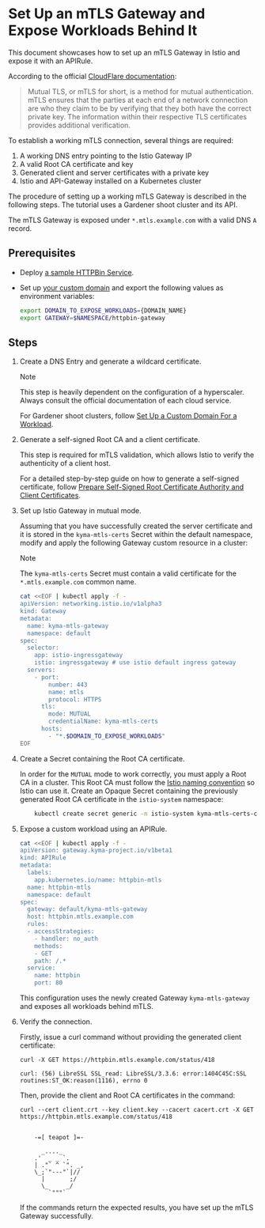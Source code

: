 # Set Up an mTLS Gateway and Expose Workloads Behind It

This document showcases how to set up an mTLS Gateway in Istio and expose it with an APIRule.
<!-- markdown-link-check-disable-next-line -->
According to the official [CloudFlare documentation](https://www.cloudflare.com/learning/access-management/what-is-mutual-tls/):
>Mutual TLS, or mTLS for short, is a method for mutual authentication. mTLS ensures that the parties at each end of a network connection are who they claim to be by verifying that they both have the correct private key. The information within their respective TLS certificates provides additional verification.

To establish a working mTLS connection, several things are required:

1. A working DNS entry pointing to the Istio Gateway IP
2. A valid Root CA certificate and key
3. Generated client and server certificates with a private key
4. Istio and API-Gateway installed on a Kubernetes cluster

The procedure of setting up a working mTLS Gateway is described in the following steps. The tutorial uses a Gardener shoot cluster and its API.

The mTLS Gateway is exposed under `*.mtls.example.com` with a valid DNS `A` record.

## Prerequisites

* Deploy [a sample HTTPBin Service](./01-00-create-workload.md).
* Set up [your custom domain](./01-10-setup-custom-domain-for-workload.md) and export the following values as environment variables:

  ```bash
  export DOMAIN_TO_EXPOSE_WORKLOADS={DOMAIN_NAME}
  export GATEWAY=$NAMESPACE/httpbin-gateway
  ```

## Steps

1. Create a DNS Entry and generate a wildcard certificate.

    > [!NOTE] 
    > This step is heavily dependent on the configuration of a hyperscaler. Always consult the official documentation of each cloud service.

    For Gardener shoot clusters, follow [Set Up a Custom Domain For a Workload](01-10-setup-custom-domain-for-workload.md).

2. Generate a self-signed Root CA and a client certificate.

    This step is required for mTLS validation, which allows Istio to verify the authenticity of a client host.

    For a detailed step-by-step guide on how to generate a self-signed certificate, follow [Prepare Self-Signed Root Certificate Authority and Client Certificates](01-60-security/01-61-mtls-selfsign-client-certicate.md).

3. Set up Istio Gateway in mutual mode.

    Assuming that you have successfully created the server certificate and it is stored in the `kyma-mtls-certs` Secret within the default namespace, modify and apply the following Gateway custom resource in a cluster:

    > [!NOTE]
    >  The `kyma-mtls-certs` Secret must contain a valid certificate for the `*.mtls.example.com` common name.

    ```sh
    cat <<EOF | kubectl apply -f -
    apiVersion: networking.istio.io/v1alpha3
    kind: Gateway
    metadata:
      name: kyma-mtls-gateway
      namespace: default
    spec:
      selector:
        app: istio-ingressgateway
        istio: ingressgateway # use istio default ingress gateway
      servers:
        - port:
            number: 443
            name: mtls
            protocol: HTTPS
          tls:
            mode: MUTUAL
            credentialName: kyma-mtls-certs
          hosts:
            - "*.$DOMAIN_TO_EXPOSE_WORKLOADS"
    EOF
    ```

4. Create a Secret containing the Root CA certificate.

    In order for the `MUTUAL` mode to work correctly, you must apply a Root CA in a cluster. This Root CA must follow the [Istio naming convention](https://istio.io/latest/docs/reference/config/networking/gateway/#ServerTLSSettings) so Istio can use it.
    Create an Opaque Secret containing the previously generated Root CA certificate in the `istio-system` namespace:

    ```sh
        kubectl create secret generic -n istio-system kyma-mtls-certs-cacert --from-file=cacert=cacert.crt
    ```

5. Expose a custom workload using an APIRule.

    ```sh
    cat <<EOF | kubectl apply -f -
    apiVersion: gateway.kyma-project.io/v1beta1
    kind: APIRule
    metadata:
      labels:
        app.kubernetes.io/name: httpbin-mtls
      name: httpbin-mtls
      namespace: default
    spec:
      gateway: default/kyma-mtls-gateway
      host: httpbin.mtls.example.com
      rules:
      - accessStrategies:
        - handler: no_auth
        methods:
        - GET
        path: /.*
      service:
        name: httpbin
        port: 80
    ```

    This configuration uses the newly created Gateway `kyma-mtls-gateway` and exposes all workloads behind mTLS.

6. Verify the connection.

    Firstly, issue a curl command without providing the generated client certificate:
    ```
    curl -X GET https://httpbin.mtls.example.com/status/418
    ```
    ```
    curl: (56) LibreSSL SSL_read: LibreSSL/3.3.6: error:1404C45C:SSL routines:ST_OK:reason(1116), errno 0
    ```

    Then, provide the client and Root CA certificates in the command:
    ```
    curl --cert client.crt --key client.key --cacert cacert.crt -X GET https://httpbin.mtls.example.com/status/418
    ```
    ```

        -=[ teapot ]=-

          _...._
        .'  _ _ `.
        | ."` ^ `". _,
        \_;`"---"`|//
          |       ;/
          \_     _/
            `"""`
    ```

    If the commands return the expected results, you have set up the mTLS Gateway successfully.